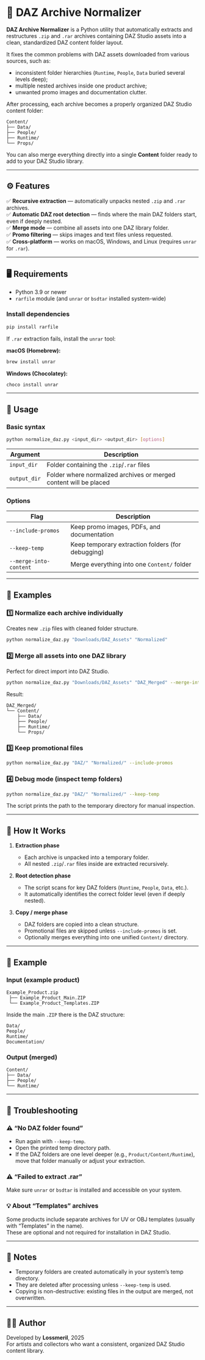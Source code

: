 # 🧰 DAZ Archive Normalizer

**DAZ Archive Normalizer** is a Python utility that automatically extracts and restructures `.zip` and `.rar` archives containing DAZ Studio assets into a clean, standardized DAZ content folder layout.

It fixes the common problems with DAZ assets downloaded from various sources, such as:
- inconsistent folder hierarchies (`Runtime`, `People`, `Data` buried several levels deep);
- multiple nested archives inside one product archive;
- unwanted promo images and documentation clutter.

After processing, each archive becomes a properly organized DAZ Studio content folder:
```
Content/
├── Data/
├── People/
├── Runtime/
└── Props/
```

You can also merge everything directly into a single **Content** folder ready to add to your DAZ Studio library.

---

## ⚙️ Features

✅ **Recursive extraction** — automatically unpacks nested `.zip` and `.rar` archives.  
✅ **Automatic DAZ root detection** — finds where the main DAZ folders start, even if deeply nested.  
✅ **Merge mode** — combine all assets into one DAZ library folder.  
✅ **Promo filtering** — skips images and text files unless requested.  
✅ **Cross-platform** — works on macOS, Windows, and Linux (requires `unrar` for `.rar`).

---

## 🖥️ Requirements

- Python 3.9 or newer  
- `rarfile` module (and `unrar` or `bsdtar` installed system-wide)

### Install dependencies
```bash
pip install rarfile
```

If `.rar` extraction fails, install the `unrar` tool:

**macOS (Homebrew):**
```bash
brew install unrar
```

**Windows (Chocolatey):**
```bash
choco install unrar
```

---

## 🚀 Usage

### Basic syntax
```bash
python normalize_daz.py <input_dir> <output_dir> [options]
```

| Argument | Description |
|-----------|--------------|
| `input_dir` | Folder containing the `.zip`/`.rar` files |
| `output_dir` | Folder where normalized archives or merged content will be placed |

### Options

| Flag | Description |
|------|--------------|
| `--include-promos` | Keep promo images, PDFs, and documentation |
| `--keep-temp` | Keep temporary extraction folders (for debugging) |
| `--merge-into-content` | Merge everything into one `Content/` folder |

---

## 🧩 Examples

### 1️⃣ Normalize each archive individually
Creates new `.zip` files with cleaned folder structure.
```bash
python normalize_daz.py "Downloads/DAZ_Assets" "Normalized"
```

### 2️⃣ Merge all assets into one DAZ library
Perfect for direct import into DAZ Studio.
```bash
python normalize_daz.py "Downloads/DAZ_Assets" "DAZ_Merged" --merge-into-content
```

Result:
```
DAZ_Merged/
└── Content/
    ├── Data/
    ├── People/
    ├── Runtime/
    └── Props/
```

### 3️⃣ Keep promotional files
```bash
python normalize_daz.py "DAZ/" "Normalized/" --include-promos
```

### 4️⃣ Debug mode (inspect temp folders)
```bash
python normalize_daz.py "DAZ/" "Normalized/" --keep-temp
```
The script prints the path to the temporary directory for manual inspection.

---

## 🧠 How It Works

1. **Extraction phase**  
   - Each archive is unpacked into a temporary folder.  
   - All nested `.zip`/`.rar` files inside are extracted recursively.

2. **Root detection phase**  
   - The script scans for key DAZ folders (`Runtime`, `People`, `Data`, etc.).  
   - It automatically identifies the correct folder level (even if deeply nested).

3. **Copy / merge phase**  
   - DAZ folders are copied into a clean structure.  
   - Promotional files are skipped unless `--include-promos` is set.  
   - Optionally merges everything into one unified `Content/` directory.

---

## 🧾 Example

### Input (example product)

```
Example_Product.zip
 ├── Example_Product_Main.ZIP
 └── Example_Product_Templates.ZIP
```

Inside the main `.ZIP` there is the DAZ structure:

```
Data/
People/
Runtime/
Documentation/
```

### Output (merged)

```
Content/
├── Data/
├── People/
└── Runtime/
```

---

## 🧰 Troubleshooting

### ⚠️ “No DAZ folder found”
- Run again with `--keep-temp`.
- Open the printed temp directory path.
- If the DAZ folders are one level deeper (e.g., `Product/Content/Runtime`), move that folder manually or adjust your extraction.

### ⚠️ “Failed to extract .rar”
Make sure `unrar` or `bsdtar` is installed and accessible on your system.

### 💡 About “Templates” archives
Some products include separate archives for UV or OBJ templates (usually with “Templates” in the name).  
These are optional and not required for installation in DAZ Studio.

---

## 🧹 Notes

- Temporary folders are created automatically in your system’s temp directory.  
- They are deleted after processing unless `--keep-temp` is used.  
- Copying is non-destructive: existing files in the output are merged, not overwritten.

---

## 🧑‍💻 Author

Developed by **Lossmeril**, 2025  
For artists and collectors who want a consistent, organized DAZ Studio content library.

